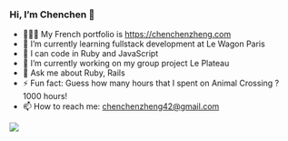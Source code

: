### Hi, I’m Chenchen 👋
- 💁🏻‍♀️ My French portfolio is https://chenchenzheng.com
- 🌱 I’m currently learning fullstack development at Le Wagon Paris
- 🤖 I can code in Ruby and JavaScript
- 🤔 I’m currently working on my group project Le Plateau
- 💬 Ask me about Ruby, Rails
- ⚡ Fun fact: Guess how many hours that I spent on Animal Crossing ? 1000 hours!
- 📫 How to reach me: chenchenzheng42@gmail.com

![](https://komarev.com/ghpvc/?username=chenchenzheng&color=F6A2AD)
